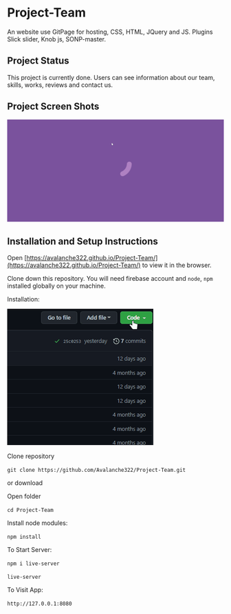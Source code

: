 # Project-Team
An website use GitPage for hosting, CSS, HTML, JQuery and JS. Plugins Slick slider, Knob js, SONP-master.

## Project Status
This project is currently done. Users can see information about our team, skills, works, reviews and contact us.

## Project Screen Shots
<p><a target="_blank" rel="noopener noreferrer" href="img\markdown\prevue.gif"><img src="img\markdown\prevue.gif" alt="prevue" style="max-width: 100%;"></a></p>

## Installation and Setup Instructions
Open [https://avalanche322.github.io/Project-Team/](https://avalanche322.github.io/Project-Team/) to view it in the browser.

Clone down this repository. You will need firebase account and `node`, `npm` installed globally on your machine.

Installation:

<p><a target="_blank" rel="noopener noreferrer" href="img\markdown\how-download.gif"><img src="img\markdown\how-download.gif" alt="how download" style="max-width: 100%;"></a></p>

Clone repository

`git clone https://github.com/Avalanche322/Project-Team.git`

or download

Open folder

`cd Project-Team`

Install node modules:

`npm install`

To Start Server:

`npm i live-server`

`live-server`  

To Visit App:

`http://127.0.0.1:8080` 
